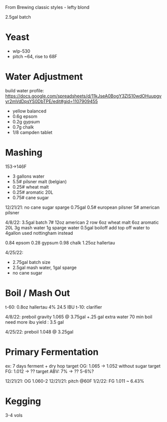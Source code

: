 From Brewing classic styles - lefty blond

2.5gal batch

# Yeast
- wlp-530
- pitch ~64, rise to 68F

# Water Adjustment
build water profile: https://docs.google.com/spreadsheets/d/11kJseA0BogY3ZlS10wdOHuupgvyr2mVdDpsYS0DbTPE/edit#gid=1107909455
- yellow balanced
- 0.6g epsom
- 0.2g gypsum
- 0.7g chalk
- 1/8 campden tablet

# Mashing
153->146F

- 3 gallons water
- 5.5# pilsner malt (belgian)
- 0.25# wheat malt
- 0.25# aromatic 20L
- 0.75# cane sugar

12/21/21:
no cane sugar
sparge 0.75gal
0.5# european pilsner
5# american pilsner

4/8/22:
3.5gal batch
7# 12oz american 2 row
6oz wheat malt
6oz aromatic 20L
3g mash water
1g sparge water
0.5gal boiloff
add top off water to 4gallon
used nottingham instead

0.84 epsom
0.28 gypsum
0.98 chalk
1.25oz hallertau

4/25/22:
- 2.75gal batch size
- 2.5gal mash water, 1gal sparge
- no cane sugar

# Boil / Mash Out
t-60: 0.8oz hallertau 4% 24.5 IBU
t-10: clarifier

4/8/22:
preboil gravity 1.065 @ 3.75gal
+.25 gal extra water
70 min boil need more ibu
yield : 3.5 gal

4/25/22:
preboil 1.048 @ 3.25gal

# Primary Fermentation
ex: 7 days ferment + dry hop
target OG: 1.065 -> 1.052 without sugar
target FG: 1.012 -> ??
target ABV: 7% -> ?? 5-6%?

12/21/21: OG 1.060-2
12/21/21: pitch @60F
1/2/22: FG 1.011 ~ 6.43%



# Kegging
3-4 vols


